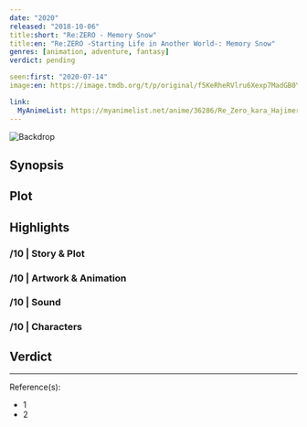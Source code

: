 ```yaml
---
date: "2020"
released: "2018-10-06"
title:short: "Re:ZERO - Memory Snow"
title:en: "Re:ZERO -Starting Life in Another World-: Memory Snow"
genres: [animation, adventure, fantasy]
verdict: pending

seen:first: "2020-07-14"
image:en: https://image.tmdb.org/t/p/original/f5KeRheRVlru6Xexp7MadGB0YEd.jpg

link:
  MyAnimeList: https://myanimelist.net/anime/36286/Re_Zero_kara_Hajimeru_Isekai_Seikatsu_-_Memory_Snow
---
```


![Backdrop]()

## Synopsis

## Plot

## Highlights

### /10 | Story & Plot

### /10 | Artwork & Animation

### /10 | Sound

### /10 | Characters

## Verdict

<!-- SPOILERS -->

<!-- CLOSING -->

---
Reference(s):

- 1
- 2
